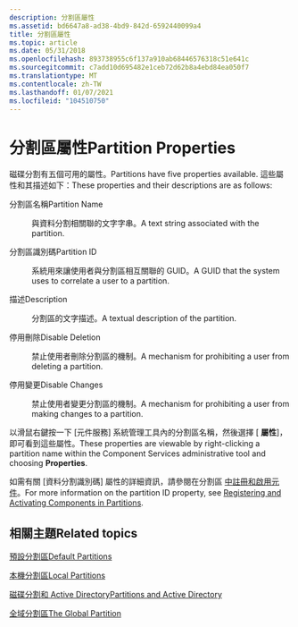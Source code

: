 ```yaml
---
description: 分割區屬性
ms.assetid: bd6647a8-ad38-4bd9-842d-6592440099a4
title: 分割區屬性
ms.topic: article
ms.date: 05/31/2018
ms.openlocfilehash: 893738955c6f137a910ab68446576318c51e641c
ms.sourcegitcommit: c7add10d695482e1ceb72d62b8a4ebd84ea050f7
ms.translationtype: MT
ms.contentlocale: zh-TW
ms.lasthandoff: 01/07/2021
ms.locfileid: "104510750"
---
```

# <a name="partition-properties"></a><span data-ttu-id="b2a13-103">分割區屬性</span><span class="sxs-lookup"><span data-stu-id="b2a13-103">Partition Properties</span></span>

<span data-ttu-id="b2a13-104">磁碟分割有五個可用的屬性。</span><span class="sxs-lookup"><span data-stu-id="b2a13-104">Partitions have five properties available.</span></span> <span data-ttu-id="b2a13-105">這些屬性和其描述如下：</span><span class="sxs-lookup"><span data-stu-id="b2a13-105">These properties and their descriptions are as follows:</span></span>

<dl> <dt>

<span data-ttu-id="b2a13-106"><span id="Partition_Name"></span><span id="partition_name"></span><span id="PARTITION_NAME"></span>分割區名稱</span><span class="sxs-lookup"><span data-stu-id="b2a13-106"><span id="Partition_Name"></span><span id="partition_name"></span><span id="PARTITION_NAME"></span>Partition Name</span></span>
</dt> <dd>

<span data-ttu-id="b2a13-107">與資料分割相關聯的文字字串。</span><span class="sxs-lookup"><span data-stu-id="b2a13-107">A text string associated with the partition.</span></span>

</dd> <dt>

<span data-ttu-id="b2a13-108"><span id="Partition_ID"></span><span id="partition_id"></span><span id="PARTITION_ID"></span>分割區識別碼</span><span class="sxs-lookup"><span data-stu-id="b2a13-108"><span id="Partition_ID"></span><span id="partition_id"></span><span id="PARTITION_ID"></span>Partition ID</span></span>
</dt> <dd>

<span data-ttu-id="b2a13-109">系統用來讓使用者與分割區相互關聯的 GUID。</span><span class="sxs-lookup"><span data-stu-id="b2a13-109">A GUID that the system uses to correlate a user to a partition.</span></span>

</dd> <dt>

<span data-ttu-id="b2a13-110"><span id="Description"></span><span id="description"></span><span id="DESCRIPTION"></span>描述</span><span class="sxs-lookup"><span data-stu-id="b2a13-110"><span id="Description"></span><span id="description"></span><span id="DESCRIPTION"></span>Description</span></span>
</dt> <dd>

<span data-ttu-id="b2a13-111">分割區的文字描述。</span><span class="sxs-lookup"><span data-stu-id="b2a13-111">A textual description of the partition.</span></span>

</dd> <dt>

<span data-ttu-id="b2a13-112"><span id="Disable_Deletion"></span><span id="disable_deletion"></span><span id="DISABLE_DELETION"></span>停用刪除</span><span class="sxs-lookup"><span data-stu-id="b2a13-112"><span id="Disable_Deletion"></span><span id="disable_deletion"></span><span id="DISABLE_DELETION"></span>Disable Deletion</span></span>
</dt> <dd>

<span data-ttu-id="b2a13-113">禁止使用者刪除分割區的機制。</span><span class="sxs-lookup"><span data-stu-id="b2a13-113">A mechanism for prohibiting a user from deleting a partition.</span></span>

</dd> <dt>

<span data-ttu-id="b2a13-114"><span id="Disable_Changes"></span><span id="disable_changes"></span><span id="DISABLE_CHANGES"></span>停用變更</span><span class="sxs-lookup"><span data-stu-id="b2a13-114"><span id="Disable_Changes"></span><span id="disable_changes"></span><span id="DISABLE_CHANGES"></span>Disable Changes</span></span>
</dt> <dd>

<span data-ttu-id="b2a13-115">禁止使用者變更分割區的機制。</span><span class="sxs-lookup"><span data-stu-id="b2a13-115">A mechanism for prohibiting a user from making changes to a partition.</span></span>

</dd> </dl>

<span data-ttu-id="b2a13-116">以滑鼠右鍵按一下 [元件服務] 系統管理工具內的分割區名稱，然後選擇 [ **屬性**]，即可看到這些屬性。</span><span class="sxs-lookup"><span data-stu-id="b2a13-116">These properties are viewable by right-clicking a partition name within the Component Services administrative tool and choosing **Properties**.</span></span>

<span data-ttu-id="b2a13-117">如需有關 [資料分割識別碼] 屬性的詳細資訊，請參閱在分割區 [中註冊和啟用元件](registering-and-activating-components-in-partitions.md)。</span><span class="sxs-lookup"><span data-stu-id="b2a13-117">For more information on the partition ID property, see [Registering and Activating Components in Partitions](registering-and-activating-components-in-partitions.md).</span></span>

## <a name="related-topics"></a><span data-ttu-id="b2a13-118">相關主題</span><span class="sxs-lookup"><span data-stu-id="b2a13-118">Related topics</span></span>

<dl> <dt>

[<span data-ttu-id="b2a13-119">預設分割區</span><span class="sxs-lookup"><span data-stu-id="b2a13-119">Default Partitions</span></span>](default-partitions.md)
</dt> <dt>

[<span data-ttu-id="b2a13-120">本機分割區</span><span class="sxs-lookup"><span data-stu-id="b2a13-120">Local Partitions</span></span>](local-partitions.md)
</dt> <dt>

[<span data-ttu-id="b2a13-121">磁碟分割和 Active Directory</span><span class="sxs-lookup"><span data-stu-id="b2a13-121">Partitions and Active Directory</span></span>](partitions-and-active-directory.md)
</dt> <dt>

[<span data-ttu-id="b2a13-122">全域分割區</span><span class="sxs-lookup"><span data-stu-id="b2a13-122">The Global Partition</span></span>](the-global-partition.md)
</dt> </dl>

 

 



